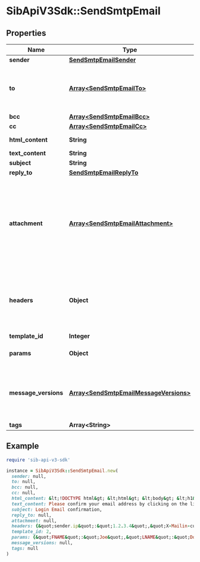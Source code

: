 # SibApiV3Sdk::SendSmtpEmail

## Properties

| Name | Type | Description | Notes |
| ---- | ---- | ----------- | ----- |
| **sender** | [**SendSmtpEmailSender**](SendSmtpEmailSender.md) |  | [optional] |
| **to** | [**Array&lt;SendSmtpEmailTo&gt;**](SendSmtpEmailTo.md) | Mandatory if messageVersions are not passed, ignored if messageVersions are passed. List of email addresses and names (optional) of the recipients. For example, [{\&quot;name\&quot;:\&quot;Jimmy\&quot;, \&quot;email\&quot;:\&quot;jimmy98@example.com\&quot;}, {\&quot;name\&quot;:\&quot;Joe\&quot;, \&quot;email\&quot;:\&quot;joe@example.com\&quot;}] | [optional] |
| **bcc** | [**Array&lt;SendSmtpEmailBcc&gt;**](SendSmtpEmailBcc.md) | List of email addresses and names (optional) of the recipients in bcc | [optional] |
| **cc** | [**Array&lt;SendSmtpEmailCc&gt;**](SendSmtpEmailCc.md) | List of email addresses and names (optional) of the recipients in cc | [optional] |
| **html_content** | **String** | HTML body of the message ( Mandatory if &#39;templateId&#39; is not passed, ignored if &#39;templateId&#39; is passed ) | [optional] |
| **text_content** | **String** | Plain Text body of the message ( Ignored if &#39;templateId&#39; is passed ) | [optional] |
| **subject** | **String** | Subject of the message. Mandatory if &#39;templateId&#39; is not passed | [optional] |
| **reply_to** | [**SendSmtpEmailReplyTo**](SendSmtpEmailReplyTo.md) |  | [optional] |
| **attachment** | [**Array&lt;SendSmtpEmailAttachment&gt;**](SendSmtpEmailAttachment.md) | Pass the absolute URL (no local file) or the base64 content of the attachment along with the attachment name (Mandatory if attachment content is passed). For example, &#x60;[{\&quot;url\&quot;:\&quot;https://attachment.domain.com/myAttachmentFromUrl.jpg\&quot;, \&quot;name\&quot;:\&quot;myAttachmentFromUrl.jpg\&quot;}, {\&quot;content\&quot;:\&quot;base64 example content\&quot;, \&quot;name\&quot;:\&quot;myAttachmentFromBase64.jpg\&quot;}]&#x60;. Allowed extensions for attachment file: xlsx, xls, ods, docx, docm, doc, csv, pdf, txt, gif, jpg, jpeg, png, tif, tiff, rtf, bmp, cgm, css, shtml, html, htm, zip, xml, ppt, pptx, tar, ez, ics, mobi, msg, pub, eps, odt, mp3, m4a, m4v, wma, ogg, flac, wav, aif, aifc, aiff, mp4, mov, avi, mkv, mpeg, mpg and wmv ( If &#39;templateId&#39; is passed and is in New Template Language format then both attachment url and content are accepted. If template is in Old template Language format, then &#39;attachment&#39; is ignored ) | [optional] |
| **headers** | **Object** | Pass the set of custom headers (not the standard headers) that shall be sent along the mail headers in the original email. &#39;sender.ip&#39; header can be set (only for dedicated ip users) to mention the IP to be used for sending transactional emails. Headers are allowed in &#x60;This-Case-Only&#x60; (i.e. words separated by hyphen with first letter of each word in capital letter), they will be converted to such case styling if not in this format in the request payload. For example, &#x60;{\&quot;sender.ip\&quot;:\&quot;1.2.3.4\&quot;, \&quot;X-Mailin-custom\&quot;:\&quot;some_custom_header\&quot;}&#x60;. | [optional] |
| **template_id** | **Integer** | Id of the template. Mandatory if messageVersions are passed | [optional] |
| **params** | **Object** | Pass the set of attributes to customize the template. For example, {\&quot;FNAME\&quot;:\&quot;Joe\&quot;, \&quot;LNAME\&quot;:\&quot;Doe\&quot;}. It&#39;s considered only if template is in New Template Language format. | [optional] |
| **message_versions** | [**Array&lt;SendSmtpEmailMessageVersions&gt;**](SendSmtpEmailMessageVersions.md) | You can customize and send out multiple versions of a templateId. Some global parameters such as **to(mandatory), bcc, cc, replyTo, subject** can also be customized specific to each version. The size of individual params in all the messageVersions shall not exceed 100 KB limit and that of cumulative params shall not exceed 1000 KB. This feature is currently in its beta version. You can follow this **step-by-step guide** on how to use **messageVersions** to batch send emails - https://developers.sendinblue.com/docs/batch-send-transactional-emails | [optional] |
| **tags** | **Array&lt;String&gt;** | Tag your emails to find them more easily | [optional] |

## Example

```ruby
require 'sib-api-v3-sdk'

instance = SibApiV3Sdk::SendSmtpEmail.new(
  sender: null,
  to: null,
  bcc: null,
  cc: null,
  html_content: &lt;!DOCTYPE html&gt; &lt;html&gt; &lt;body&gt; &lt;h1&gt;Confirm you email&lt;/h1&gt; &lt;p&gt;Please confirm your email address by clicking on the link below&lt;/p&gt; &lt;/body&gt; &lt;/html&gt;,
  text_content: Please confirm your email address by clicking on the link https://text.domain.com,
  subject: Login Email confirmation,
  reply_to: null,
  attachment: null,
  headers: {&quot;sender.ip&quot;:&quot;1.2.3.4&quot;,&quot;X-Mailin-custom&quot;:&quot;some_custom_header&quot;},
  template_id: 2,
  params: {&quot;FNAME&quot;:&quot;Joe&quot;,&quot;LNAME&quot;:&quot;Doe&quot;},
  message_versions: null,
  tags: null
)
```


